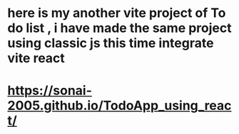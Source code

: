 # here is my another vite project of To do list , i have made the same project using classic js this time integrate vite react
# https://sonai-2005.github.io/TodoApp_using_react/
